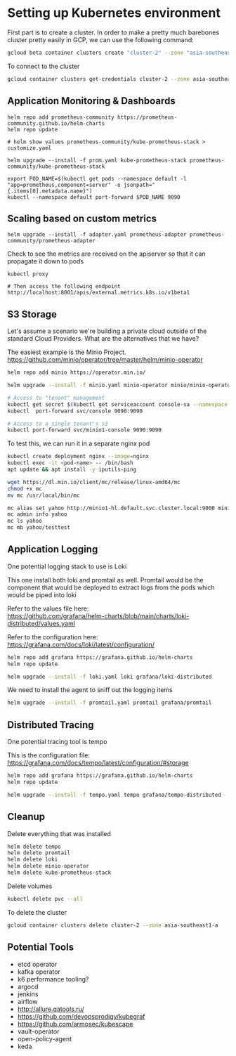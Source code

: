 # Setting up Kubernetes environment

First part is to create a cluster. In order to make a pretty much barebones cluster pretty easily in GCP, we can use the following command:

```bash
gcloud beta container clusters create "cluster-2" --zone "asia-southeast1-a" --no-enable-basic-auth --machine-type "e2-standard-4" --disk-type "pd-standard" --disk-size "100" --metadata disable-legacy-endpoints=true --max-pods-per-node "110" --num-nodes "3" --enable-ip-alias --no-enable-intra-node-visibility --default-max-pods-per-node "110" --no-enable-master-authorized-networks --addons HorizontalPodAutoscaling,HttpLoadBalancing,GcePersistentDiskCsiDriver --enable-autoupgrade --enable-autorepair --max-surge-upgrade 1 --max-unavailable-upgrade 0 --enable-shielded-nodes --node-locations "asia-southeast1-a" --logging=NONE --monitoring=NONE
```

To connect to the cluster

```bash
gcloud container clusters get-credentials cluster-2 --zone asia-southeast1-a
```

## Application Monitoring & Dashboards

```
helm repo add prometheus-community https://prometheus-community.github.io/helm-charts
helm repo update

# helm show values prometheus-community/kube-prometheus-stack > customize.yaml

helm upgrade --install -f prom.yaml kube-prometheus-stack prometheus-community/kube-prometheus-stack

export POD_NAME=$(kubectl get pods --namespace default -l "app=prometheus,component=server" -o jsonpath="{.items[0].metadata.name}")
kubectl --namespace default port-forward $POD_NAME 9090
```

## Scaling based on custom metrics

```
helm upgrade --install -f adapter.yaml prometheus-adapter prometheus-community/prometheus-adapter
```

Check to see the metrics are received on the apiserver so that it can propagate it down to pods

```
kubectl proxy

# Then access the following endpoint
http://localhost:8001/apis/external.metrics.k8s.io/v1beta1
```

## S3 Storage

Let's assume a scenario we're building a private cloud outside of the standard Cloud Providers. What are the alternatives that we have?

The easiest example is the Minio Project. https://github.com/minio/operator/tree/master/helm/minio-operator

```bash
helm repo add minio https://operator.min.io/

helm upgrade --install -f minio.yaml minio-operator minio/minio-operator

# Access to "tenant" management
kubectl get secret $(kubectl get serviceaccount console-sa --namespace default -o jsonpath="{.secrets[0].name}") --namespace default -o jsonpath="{.data.token}" | base64 --decode 
kubectl  port-forward svc/console 9090:9090

# Access to a single tenant's s3
kubectl port-forward svc/minio1-console 9090:9090
```

To test this, we can run it in a separate nginx pod

```bash
kubectl create deployment nginx --image=nginx
kubectl exec -it <pod-name> -- /bin/bash
apt update && apt install -y iputils-ping

wget https://dl.min.io/client/mc/release/linux-amd64/mc
chmod +x mc
mv mc /usr/local/bin/mc

mc alias set yahoo http://minio1-hl.default.svc.cluster.local:9000 minio minio123
mc admin info yahoo
mc ls yahoo
mc mb yahoo/testtest
```

## Application Logging

One potential logging stack to use is Loki

This one install both loki and promtail as well. Promtail would be the component that would be deployed to extract logs from the pods which would be piped into loki

Refer to the values file here:  
https://github.com/grafana/helm-charts/blob/main/charts/loki-distributed/values.yaml

Refer to the configuration here:  
https://grafana.com/docs/loki/latest/configuration/

```bash
helm repo add grafana https://grafana.github.io/helm-charts
helm repo update

helm upgrade --install -f loki.yaml loki grafana/loki-distributed
```

We need to install the agent to sniff out the logging items

```bash
helm upgrade --install -f promtail.yaml promtail grafana/promtail
```

## Distributed Tracing

One potential tracing tool is tempo

This is the configuration file:  
https://grafana.com/docs/tempo/latest/configuration/#storage

```bash
helm repo add grafana https://grafana.github.io/helm-charts
helm repo update

helm upgrade --install -f tempo.yaml tempo grafana/tempo-distributed
```

## Cleanup

Delete everything that was installed

```bash
helm delete tempo
helm delete promtail
helm delete loki
helm delete minio-operator
helm delete kube-prometheus-stack
```

Delete volumes

```bash
kubectl delete pvc --all
```

To delete the cluster

```bash
gcloud container clusters delete cluster-2 --zone asia-southeast1-a
```

## Potential Tools

- etcd operator
- kafka operator
- k6 performance tooling?
- argocd
- jenkins
- airflow
- http://allure.qatools.ru/
- https://github.com/devopsprodigy/kubegraf
- https://github.com/armosec/kubescape
- vault-operator
- open-policy-agent
- keda
